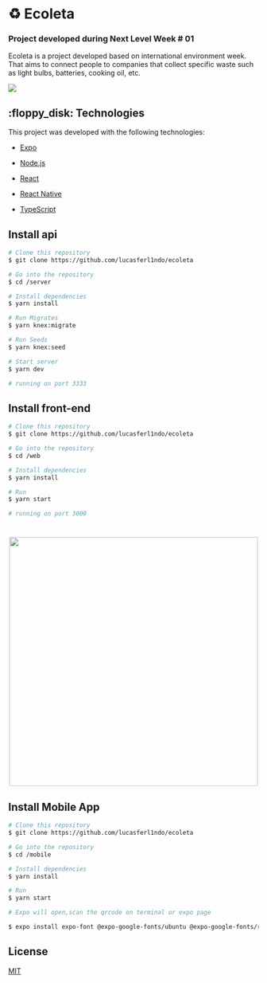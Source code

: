 

# :recycle: Ecoleta 


### Project developed during Next Level Week # 01
Ecoleta is a project developed based on international environment week.
That aims to connect people to companies that collect specific waste such as light bulbs, batteries, cooking oil, etc.

<img src="https://user-images.githubusercontent.com/38081852/83580830-6f63e200-a513-11ea-9a27-0a109ec1e4d0.png" style="max-width:100%;">


<h2>:floppy_disk:
 Technologies </h2>

This project was developed with the following technologies:

- [Expo](https://pages.github.com/)

- [Node.js](https://nodejs.org/en/)

- [React](https://reactjs.org/)

- [React Native](https://reactnative.dev/)

- [TypeScript](https://www.typescriptlang.org/)

## Install api

```bash
# Clone this repository
$ git clone https://github.com/lucasferl1ndo/ecoleta

# Go into the repository
$ cd /server

# Install dependencies
$ yarn install

# Run Migrates
$ yarn knex:migrate

# Run Seeds
$ yarn knex:seed

# Start server
$ yarn dev

# running on port 3333
```



## Install front-end

```bash
# Clone this repository
$ git clone https://github.com/lucasferl1ndo/ecoleta

# Go into the repository
$ cd /web

# Install dependencies
$ yarn install

# Run
$ yarn start

# running on port 3000
```

<h1 align="center"> 
<img src="https://user-images.githubusercontent.com/43822467/84197237-fa932980-aa77-11ea-8cb7-ba8b2c75bd56.png" width="500px" style="max-width:100%;">
</h1>


## Install Mobile App

```bash
# Clone this repository
$ git clone https://github.com/lucasferl1ndo/ecoleta

# Go into the repository
$ cd /mobile

# Install dependencies
$ yarn install

# Run
$ yarn start

# Expo will open,scan the qrcode on terminal or expo page

$ expo install expo-font @expo-google-fonts/ubuntu @expo-google-fonts/roboto
```




License
----

[MIT](https://choosealicense.com/licenses/mit/)
